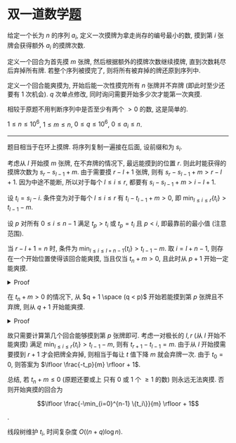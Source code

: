 # 双一道数学[题](https://acm.hdu.edu.cn/contest/problem?cid=1130&pid=1012)

给定一个长为 $n$ 的序列 $a_i$, 定义一次摸牌为拿走尚存的编号最小的数, 摸到第 $i$ 张牌会获得额外 $a_i$ 的摸牌次数.

定义一个回合为首先摸 $m$ 张牌, 然后根据额外的摸牌次数继续摸牌, 直到次数耗尽后弃掉所有牌. 若整个序列被摸完了, 则将所有被弃掉的牌还原到序列中.

定义一个回合能爽摸为, 开始后能一次性摸完所有 $n$ 张牌并不弃牌 (即此时至少还要有 1 次机会). $q$ 次单点修改, 同时询问需要开始多少次才能第一次爽摸.

相较于原题不用判断序列中是否至少有两个 $> 0$ 的数, 这是简单的.

$1 \le n \le 10^6$, $1 \le m \le n$, $0 \le q \le 10^6$, $0 \le a_i \le n$.

---

题目相当于在环上摸牌. 将序列复制一遍接在后面, 设前缀和为 $s_i$.

考虑从 $l$ 开始摸 $m$ 张牌, 在不弃牌的情况下, 最远能摸到的位置 $r$. 则此时能获得的摸牌次数为 $s_r - s_{l-1} + m$. 由于需要摸 $r - l + 1$ 张牌, 则有 $s_r - s_{l-1} + m > r - l + 1$. 因为中途不能断, 所以对于每个 $l \le i \le r$, 都要有 $s_i - s_{l-1} + m > i - l + 1$.

设 $t_i = s_i - i$. 条件变为对于每个 $l \le i \le r$ 有 $t_i - t_{l-1} + m > 0$, 即 $\min_{l \le i \le r} \{t_i\} > t_{l-1} - m$.

设 $p$ 对所有 $0 \le i \le n - 1$ 满足 $t_p > t_i$ 或 $t_p = t_i$ 且 $p<i$, 即最靠前的最小值 (注意范围).

当 $r - l + 1 = n$ 时, 条件为 $\min_{l \le i \le l + n - 1} \{t_i\} > t_{l-1} - m$. 取 $i = l + n - 1$, 则存在一个开始位置使得该回合能爽摸, 当且仅当 $t_n + m > 0$, 且此时从 $p + 1$ 开始一定能爽摸.

<details><summary>Proof</summary>

> 充分性显然, 现证明必要性, 也即证明从 $p + 1$ 开始能爽摸.
> 
> 将式子拆分为 $\min_{p + 1 \le i \le n - 1} \{t_i\} > t_{p} - m$ 和 $\min_{n \le i \le p + n} \{t_i\} > t_{p} - m$.
> 
> 由于 $t_p$ 为最靠前的最小值, $m > 0$, 则前一半显然成立.
> 
> 后一半转化为 $\min_{0 \le i \le p} \{t_i\} > t_{p} - m - t_n$, 由于 $t_p$ 为最靠前的最小值, $t_n + m > 0$, 则后一半同样成立.
</details>

在 $t_n + m > 0$ 的情况下, 从 $q + 1 \space (q < p)$ 开始若能摸到第 $p$ 张牌且不弃牌, 则从 $q + 1$ 开始能爽摸.

<details><summary>Proof</summary>

> 需要证明 $\min_{p + 1 \le i \le n - 1} \{t_i\} > t_q - m$ 和 $\min_{n \le i \le q + n} \{t_i\} > t_q - m$.
> 
> 由于 $t_p > t_q - m$, $t_p$ 为最靠前的最小值, 则前面的条件成立.
> 
> 考虑归纳证明后面的条件. 当 $m = 1$ 时, 能摸到 $p$ 且不弃牌就可以当作从 $p + 1$ 开始摸且初始有一次机会, 故成立. 现假设对于 $m - 1$ 成立, 证明其对 $m$ 成立.
> 
> 考虑将 $a_{q+2}$ 加上 $a_{q+1}$, 同时将 $a_{q+1}$ 变为 0. **假设这对 $p$ 的位置没有影响.** 则相当于从 $q + 2$ 开始, 初始摸 $m - 1$ 张牌, 能够摸到 $p$ 且不弃牌. 故初始摸 $m - 1$ 张牌时从 $q + 2$ 开始能爽摸, 则原序列从 $q + 1$ 开始初始摸 $m$ 张牌能爽摸.
> 
> 现在证明这一操作对 $p$ 的位置没有影响. 事实上这一操作对 $t$ 的影响仅仅是 $t_{q+1} \leftarrow t_q - 1$. 故只需证明原序列 $t_q - 1 > t_p$. 由于 $t_p < t_q$, 则只需证明 $t_q - t_p \neq 1$.
> 
> 现在假设 $t_q = t_p + 1$, 则由于 $t_p$ 为最靠前的最小值, 对于 $0 \le i \le p - 1$, 有 $t_i > t_p$ 即 $t_i \ge t_q$. 又由于 $q < p$, 则 $i$ 的范围可缩成 $0 \le i \le q$. 将需要证明的条件转化为 $\min_{0 \le i \le q} \{t_i\} > t_q - m - t_n$, 进一步转化为 $t_q > t_q - m - t_n$ 即 $t_n + m > 0$. 故原命题得证.
</details>

故只需要计算第几个回合能够摸到第 $p$ 张牌即可. 考虑一对极长的 $l, r$ (从 $l$ 开始不能爽摸) 满足 $\min_{l \le i \le r} \{t_i\} > t_{l-1} - m$, 则有 $t_{r+1} - t_{l-1} = m$. 由于从 $l$ 开始摸需要摸到 $r + 1$ 才会把牌全弃掉, 则相当于每让 $t$ 值下降 $m$ 就会弃牌一次. 由于 $t_0 = 0$, 则答案为 $\lfloor \frac{-t_p}{m} \rfloor + 1$.

总结, 若 $t_n + m \le 0$ (原题还要或上 只有 0 或 1 个 $\ge 1$ 的数) 则永远无法爽摸. 否则开始爽摸的回合为

$$\lfloor \frac{-\min_{i=0}^{n-1} \{t_i\}}{m} \rfloor + 1$$

.

线段树维护 $t_i$, 时间复杂度 $O((n + q) \log n)$.
